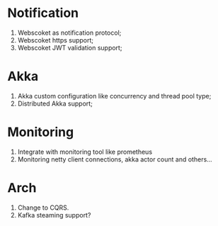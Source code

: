 # Notification
1. Webscoket as notification protocol;
2. Webscoket https support;
3. Webscoket JWT validation support;  

# Akka
1. Akka custom configuration like concurrency and thread pool type;
2. Distributed Akka support;

# Monitoring
1. Integrate with monitoring tool like prometheus
2. Monitoring netty client connections, akka actor count and others...

# Arch
1. Change to CQRS.
2. Kafka steaming support?